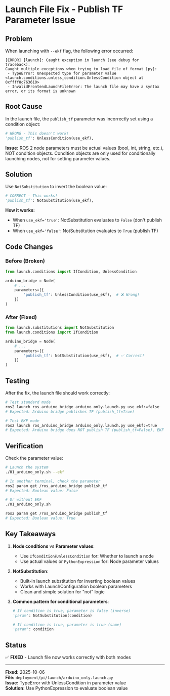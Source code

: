 # Launch File Fix - Publish TF Parameter Issue

## Problem

When launching with `--ekf` flag, the following error occurred:

```
[ERROR] [launch]: Caught exception in launch (see debug for traceback):
Caught multiple exceptions when trying to load file of format [py]:
 - TypeError: Unexpected type for parameter value <launch.conditions.unless_condition.UnlessCondition object at 0xffff8c763610>
 - InvalidFrontendLaunchFileError: The launch file may have a syntax error, or its format is unknown
```

## Root Cause

In the launch file, the `publish_tf` parameter was incorrectly set using a condition object:

```python
# WRONG - This doesn't work!
'publish_tf': UnlessCondition(use_ekf),
```

**Issue:** ROS 2 node parameters must be actual values (bool, int, string, etc.), NOT condition objects. Condition objects are only used for conditionally launching nodes, not for setting parameter values.

## Solution

Use `NotSubstitution` to invert the boolean value:

```python
# CORRECT - This works!
'publish_tf': NotSubstitution(use_ekf),
```

**How it works:**

- When `use_ekf='true'`: NotSubstitution evaluates to `False` (don't publish TF)
- When `use_ekf='false'`: NotSubstitution evaluates to `True` (publish TF)

## Code Changes

### Before (Broken)

```python
from launch.conditions import IfCondition, UnlessCondition

arduino_bridge = Node(
    # ...
    parameters=[{
        'publish_tf': UnlessCondition(use_ekf),  # ❌ Wrong!
    }]
)
```

### After (Fixed)

```python
from launch.substitutions import NotSubstitution
from launch.conditions import IfCondition

arduino_bridge = Node(
    # ...
    parameters=[{
        'publish_tf': NotSubstitution(use_ekf),  # ✅ Correct!
    }]
)
```

## Testing

After the fix, the launch file should work correctly:

```bash
# Test standard mode
ros2 launch ros_arduino_bridge arduino_only.launch.py use_ekf:=false
# Expected: Arduino bridge publishes TF (publish_tf=True)

# Test EKF mode
ros2 launch ros_arduino_bridge arduino_only.launch.py use_ekf:=true
# Expected: Arduino bridge does NOT publish TF (publish_tf=False), EKF publishes TF instead
```

## Verification

Check the parameter value:

```bash
# Launch the system
./01_arduino_only.sh --ekf

# In another terminal, check the parameter
ros2 param get /ros_arduino_bridge publish_tf
# Expected: Boolean value: False

# Or without EKF
./01_arduino_only.sh

ros2 param get /ros_arduino_bridge publish_tf
# Expected: Boolean value: True
```

## Key Takeaways

1. **Node conditions** vs **Parameter values**:

   - Use `IfCondition`/`UnlessCondition` for: Whether to launch a node
   - Use actual values or `PythonExpression` for: Node parameter values

2. **NotSubstitution**:

   - Built-in launch substitution for inverting boolean values
   - Works with LaunchConfiguration boolean parameters
   - Clean and simple solution for "not" logic

3. **Common pattern for conditional parameters**:

   ```python
   # If condition is true, parameter is false (inverse)
   'param': NotSubstitution(condition)

   # If condition is true, parameter is true (same)
   'param': condition
   ```

## Status

✅ **FIXED** - Launch file now works correctly with both modes

---

**Fixed:** 2025-10-06  
**File:** `deployment/pi/launch/arduino_only.launch.py`  
**Issue:** TypeError with UnlessCondition in parameter value  
**Solution:** Use PythonExpression to evaluate boolean value
